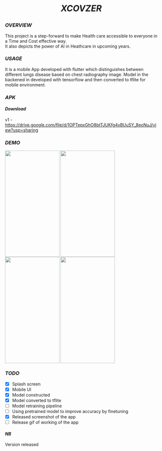 # <p align= "center"> *XCOVZER*</p>
### *OVERVIEW*
This project is a step-forward to make Health care accessible to everyone in a Time and Cost effective way. <br>
It also depicts the power of AI in Heathcare in upcoming years.<br>

### *USAGE*
It is a mobile App developed with flutter which distinguishes between different lungs disease based on chest radiography image. Model in the backened in developed with tensorflow and then converted to tflite for mobile environment.

### *APK*
#### *Download*
v1 - https://drive.google.com/file/d/1OPTepxGhO8btTJUKfg4xBUuSY_8eoNuJ/view?usp=sharing

### *DEMO*
<img align="left" src="https://user-images.githubusercontent.com/36896102/127893719-fdccffec-7505-446c-89b8-d8342f03d555.png" height="350" width="180"/>
<img align="left" src="https://user-images.githubusercontent.com/36896102/127893790-26936c24-45a9-4621-aecd-5498ae3c9010.png" height="350" width="180"/>
<img align="left" src="https://user-images.githubusercontent.com/36896102/127893833-20847e08-4307-4466-89f8-081f3ce7bf39.png" height="350" width="180"/>
<img align="center" src="https://user-images.githubusercontent.com/36896102/127893873-26f1fb9f-1c8e-47ef-bc8e-62c68c430466.png" height="350" width="180"/>


### *TODO*
* [x] Splash screen 
* [x] Mobile UI
* [x] Model constructed
* [x] Model converted to tflite
* [ ] Model retraining pipeline
* [ ] Using pretrained model to improve accuracy by finetuning
* [x] Released screenshot of the app
* [ ] Release gif of working of the app

#### *NB*
Version released 


